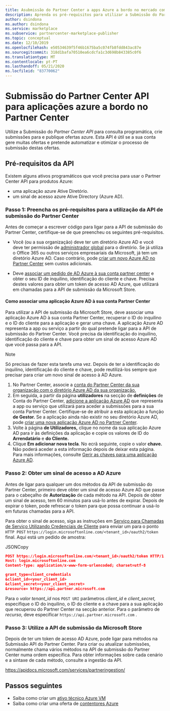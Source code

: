 ```yaml
---
title: Asubmissão do Partner Center a apps Azure a bordo no mercado comercial da Microsoft
description: Aprenda os pré-requisitos para utilizar a Submissão do Partner Center API para aplicações Azure no mercado comercial no Microsoft Partner Center.
author: dsindona
ms.author: dsindona
ms.service: marketplace
ms.subservice: partnercenter-marketplace-publisher
ms.topic: conceptual
ms.date: 12/10/2019
ms.openlocfilehash: e50534639f5f46b1675ba5c074fb8fdd843ac87e
ms.sourcegitcommit: 318d1bafa70510ea6cdcfa1c3d698b843385c0f6
ms.translationtype: MT
ms.contentlocale: pt-PT
ms.lasthandoff: 05/21/2020
ms.locfileid: "83770062"
---
```

# <a name="partner-center-submission-api-to-onboard-azure-apps-in-partner-center"></a>Submissão do Partner Center API para aplicações azure a bordo no Partner Center

Utilize a Submissão do *Partner Center API* para consulta programática, crie submissões para e publique ofertas azure.  Esta API é útil se a sua conta gere muitas ofertas e pretende automatizar e otimizar o processo de submissão destas ofertas.

## <a name="api-prerequisites"></a>Pré-requisitos da API

Existem alguns ativos programáticos que você precisa para usar o Partner Center API para produtos Azure: 

- uma aplicação azure Ative Diretório.
- um sinal de acesso azure Ative Directory (Azure AD).

### <a name="step-1-complete-prerequisites-for-using-the-partner-center-submission-api"></a>Passo 1: Preencha os pré-requisitos para a utilização da API de submissão do Partner Center

Antes de começar a escrever código para ligar para a API de submissão do Partner Center, certifique-se de que preencheu os seguintes pré-requisitos.

- Você (ou a sua organização) deve ter um diretório Azure AD e você deve ter permissão de [administrador global](https://docs.microsoft.com/azure/active-directory/users-groups-roles/directory-assign-admin-roles) para o diretório. Se já utiliza o Office 365 ou outros serviços empresariais da Microsoft, já tem um diretório Azure AD. Caso contrário, pode [criar um novo Azure AD no Partner Center](https://docs.microsoft.com/windows/uwp/publish/associate-azure-ad-with-partner-center#create-a-brand-new-azure-ad-to-associate-with-your-partner-center-account) sem custos adicionais.

- Deve [associar um pedido de AD Azure à sua conta partner center](https://docs.microsoft.com/windows/uwp/monetize/create-and-manage-submissions-using-windows-store-services#associate-an-azure-ad-application-with-your-windows-partner-center-account) e obter o seu ID de inquilino, identificação do cliente e chave. Precisa destes valores para obter um token de acesso AD Azure, que utilizará em chamadas para a API de submissão da Microsoft Store.

#### <a name="how-to-associate-an-azure-ad-application-with-your-partner-center-account"></a>Como associar uma aplicação Azure AD à sua conta Partner Center

Para utilizar a API de submissão da Microsoft Store, deve associar uma aplicação Azure AD à sua conta Partner Center, recuperar o ID do inquilino e o ID do cliente para a aplicação e gerar uma chave. A aplicação Azure AD representa a app ou serviço a partir do qual pretende ligar para a API de submissão do Partner Center. Você precisa da identificação do inquilino, identificação do cliente e chave para obter um sinal de acesso Azure AD que você passa para a API.

>[!Note]
>Só precisas de fazer esta tarefa uma vez. Depois de ter a identificação do inquilino, identificação do cliente e chave, pode reutilizá-los sempre que precisar para criar um novo sinal de acesso à AD Azure.

1. No Partner Center, associe a [conta do Partner Center da sua organização com o diretório Azure AD da sua organização.](https://docs.microsoft.com/windows/uwp/publish/associate-azure-ad-with-partner-center)
1. Em seguida, a partir da página **utilizadores** na secção de **definições** de Conta do Partner Center, [adicione a aplicação Azure AD](https://docs.microsoft.com/windows/uwp/publish/add-users-groups-and-azure-ad-applications#add-azure-ad-applications-to-your-partner-center-account) que representa a app ou serviço que utilizará para aceder a submissões para a sua conta Partner Center. Certifique-se de atribuir a esta aplicação a função **de Gestor.** Se a aplicação ainda não existir no seu diretório Azure AD, pode [criar uma nova aplicação Azure AD no Partner Center](https://docs.microsoft.com/windows/uwp/publish/add-users-groups-and-azure-ad-applications#create-a-new-azure-ad-application-account-in-your-organizations-directory-and-add-it-to-your-partner-center-account).
1. Volte à página **de Utilizadores,** clique no nome da sua aplicação Azure AD para ir às definições da aplicação e copie os valores de ID do **Arrendatário** e **do Cliente.**
1. Clique **Em adicionar nova tecla**. No ecrã seguinte, copie o valor **chave.** Não poderá aceder a esta informação depois de deixar esta página. Para mais informações, consulte [Gerir as chaves para uma aplicação Azure AD](https://docs.microsoft.com/windows/uwp/publish/add-users-groups-and-azure-ad-applications#manage-keys).

### <a name="step-2-obtain-an-azure-ad-access-token"></a>Passo 2: Obter um sinal de acesso a AD Azure

Antes de ligar para qualquer um dos métodos da API de submissão do Partner Center, primeiro deve obter um sinal de acesso Azure AD que passe para o cabeçalho de **Autorização** de cada método na API. Depois de obter um sinal de acesso, tem 60 minutos para usá-lo antes de expirar. Depois de expirar o token, pode refrescar o token para que possa continuar a usá-lo em futuras chamadas para a API.

Para obter o sinal de acesso, siga as instruções em [Serviço para Chamadas de Serviço Utilizando Credenciais de Cliente](https://azure.microsoft.com/documentation/articles/active-directory-protocols-oauth-service-to-service/) para enviar um para o ponto `HTTP POST` `https://login.microsoftonline.com/<tenant_id>/oauth2/token` final. Aqui está um pedido de amostra:

JSONCopy
```Json
POST https://login.microsoftonline.com/<tenant_id>/oauth2/token HTTP/1.1
Host: login.microsoftonline.com
Content-Type: application/x-www-form-urlencoded; charset=utf-8

grant_type=client_credentials
&client_id=<your_client_id>
&client_secret=<your_client_secret>
&resource= https://api.partner.microsoft.com
```

Para o *valor tenant_id* nos `POST URI` parâmetros *client_id* e *client_secret,* especifique o ID do inquilino, o ID do cliente e a chave para a sua aplicação que recuperou do Partner Center na secção anterior. Para o parâmetro de *recurso,* deve especificar `https://api.partner.microsoft.com` .

### <a name="step-3-use-the-microsoft-store-submission-api"></a>Passo 3: Utilize a API de submissão da Microsoft Store

Depois de ter um token de acesso AD Azure, pode ligar para métodos na Submissão API do Partner Center. Para criar ou atualizar submissões, normalmente chama vários métodos na API de submissão do Partner Center numa ordem específica. Para obter informações sobre cada cenário e a sintaxe de cada método, consulte a ingestão da API.

https://apidocs.microsoft.com/services/partneringestion/

## <a name="next-steps"></a>Passos seguintes

* Saiba como criar um [ativo técnico Azure VM](create-azure-container-technical-assets.md)
* Saiba como criar uma oferta de [contentores Azure](create-azure-container-offer.md)
